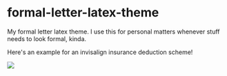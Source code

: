 # formal-letter-latex-theme

My formal letter latex theme.
I use this for personal matters whenever stuff needs to look formal, kinda.

Here's an example for an invisalign insurance deduction scheme!

![](https://i.imgur.com/BxxoK72.png)
